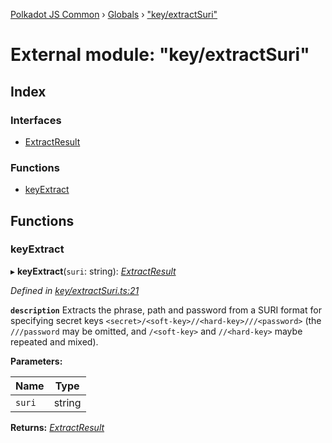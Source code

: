 [Polkadot JS Common](../README.md) › [Globals](../globals.md) › ["key/extractSuri"](_key_extractsuri_.md)

# External module: "key/extractSuri"

## Index

### Interfaces

* [ExtractResult](../interfaces/_key_extractsuri_.extractresult.md)

### Functions

* [keyExtract](_key_extractsuri_.md#keyextract)

## Functions

###  keyExtract

▸ **keyExtract**(`suri`: string): *[ExtractResult](../interfaces/_key_extractsuri_.extractresult.md)*

*Defined in [key/extractSuri.ts:21](https://github.com/polkadot-js/common/blob/4ce452b4/packages/util-crypto/src/key/extractSuri.ts#L21)*

**`description`** Extracts the phrase, path and password from a SURI format for specifying secret keys `<secret>/<soft-key>//<hard-key>///<password>` (the `///password` may be omitted, and `/<soft-key>` and `//<hard-key>` maybe repeated and mixed).

**Parameters:**

Name | Type |
------ | ------ |
`suri` | string |

**Returns:** *[ExtractResult](../interfaces/_key_extractsuri_.extractresult.md)*
